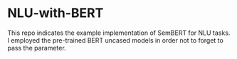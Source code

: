 # NLU-with-BERT
This repo indicates the example implementation of SemBERT for NLU tasks. I employed the pre-trained BERT uncased models in order not to forget to pass the parameter.
